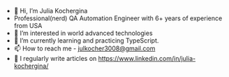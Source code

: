 - 👋 Hi, I’m Julia Kochergina 
- Professional(nerd) QA Automation Engineer with 6+ years of experience from USA
- 👀 I’m interested in world advanced technologies 
- 🌱 I’m currently learning and practicing TypeScript.
- 📫 How to reach me - julkocher3008@gmail.com
- 📝 I regularly write articles on https://www.linkedin.com/in/julia-kochergina/


<!---
JulKocher/JulKocher is a ✨ special ✨ repository because its `README.md` (this file) appears on your GitHub profile.
You can click the Preview link to take a look at your changes.
--->
